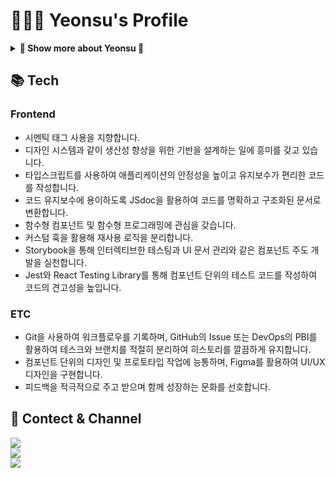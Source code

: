 # 👩🏻‍💻 Yeonsu's Profile

<details>
<summary><strong>🎊 Show  more about Yeonsu 🎊</strong></summary>
    
## 🎯 Experience
- Neurophet Web Frontend 개발 인턴 (2023.07 - 2023.12)
- Hanshin Univ. 모바일 웹 프로그래밍 강의 온라인 튜터 (2023.03 - 2023.06)
- Hanshin Univ. 웹 프로그래밍 강의 실습 조교 (2022.09 - 2022.12)
- 도서 <웹 개발자 로드맵> 베타 리딩 (2023.08)
- 도서 <Introduction to 파이썬> 검토 및 수정 (2021.01 - 2021.02)
- 도서 <HTML/CSS 입문 예제 중심> 검토 및 수정 (2020.10 - 2020.11)
- DKwash 제품 및 인쇄 디자이너 (2021.03 -)

## 🏆 Awards

- Hanshin Univ. 제28회 컴퓨터공학부 소프트웨어 공모전 금상 (2022.10)
- Suwon Women's Univ. 제8회 캡스톤디자인 경진대회 융합캡스톤분야 금상 수상 (2021.12)
- 커뮤니케이션 디자인국제공모전 제7회 미래엔 교과서 표지디자인 부문 입선 (2021.09)
</details>

## 📚 Tech

### Frontend

- 시멘틱 태그 사용을 지향합니다.
- 디자인 시스템과 같이 생산성 향상을 위한 기반을 설계하는 일에 흥미를 갖고 있습니다.
- 타입스크립트를 사용하여 애플리케이션의 안정성을 높이고 유지보수가 편리한 코드를 작성합니다.
- 코드 유지보수에 용이하도록 JSdoc을 활용하여 코드를 명확하고 구조화된 문서로 변환합니다.
- 함수형 컴포넌트 및 함수형 프로그래밍에 관심을 갖습니다.
- 커스텀 훅을 활용해 재사용 로직을 분리합니다.
- Storybook을 통해 인터렉티브한 테스팅과 UI 문서 관리와 같은 컴포넌트 주도 개발을 실천합니다.
- Jest와 React Testing Library를 통해 컴포넌트 단위의 테스트 코드를 작성하여 코드의 견고성을 높입니다.

### ETC

- Git을 사용하여 워크플로우를 기록하며, GitHub의 Issue 또는 DevOps의 PBI를 활용하여 테스크와 브랜치를 적절히 분리하여 히스토리를 깔끔하게 유지합니다.
- 컴포넌트 단위의 디자인 및 프로토타입 작업에 능통하며, Figma를 활용하여 UI/UX 디자인을 구현합니다.
- 피드백을 적극적으로 주고 받으며 함께 성장하는 문화를 선호합니다.

## 📩 Contect & Channel

<a href="mailto:baekyeonsu2000@gmail.com" target="_blank">
  <img src="https://img.shields.io/badge/Gmail-EA4335?style=flat-square&logo=Gmail&logoColor=white"/>
</a>    
<br/>
<a href="https://www.youtube.com/@log_the_summer" target="_blank">
  <img src="https://img.shields.io/badge/YouTube-FF0000?style=flat-square&logo=YouTube&logoColor=white"/>
</a>  
<br/>
<a href="https://yeonsu.hashnode.dev/" target="_blank">
  <img src="https://img.shields.io/badge/Hashnode-2962FF?style=flat-square&logo=Hashnode&logoColor=white"/>
</a>
